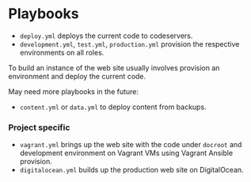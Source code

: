 
Playbooks
=========

* `deploy.yml` deploys the current code to codeservers.
* `development.yml`, `test.yml`, `production.yml` provision the respective environments on all roles.

To build an instance of the web site usually involves provision an environment and deploy the current code.

May need more playbooks in the future:

* `content.yml` or `data.yml` to deploy content from backups.

### Project specific

* `vagrant.yml` brings up the web site with the code under `docroot` and development environment on Vagrant VMs using Vagrant Ansible provision.
* `digitalocean.yml` builds up the production web site on DigitalOcean.
